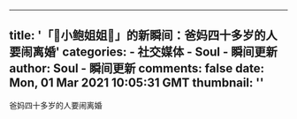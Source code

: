 
---
title: '「🎈小鲍姐姐🎈」的新瞬间：爸妈四十多岁的人要闹离婚'
categories: 
    - 社交媒体
    - Soul - 瞬间更新
author: Soul - 瞬间更新
comments: false
date: Mon, 01 Mar 2021 10:05:31 GMT
thumbnail: ''
---

<div>   
爸妈四十多岁的人要闹离婚  
</div>
            